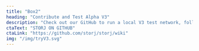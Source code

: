 ```yaml
---
title: "Box2"
heading: "Contribute and Test Alpha V3"
description: "Check out our GitHub to run a local V3 test network, follow our development progress, and contribute to the project."
ctaText: "STORJ ON GITHUB"
ctaLink: "https://github.com/storj/storj/wiki"
img: "/img/tryV3.svg"
---
```


